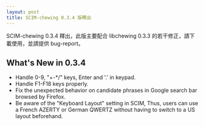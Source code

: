 ```yaml
---
layout: post
title: SCIM-chewing 0.3.4 版釋出
---
```

SCIM-chewing 0.3.4 釋出，此版主要配合 libchewing 0.3.3 的若干修正，請下載使用，並請提供 bug-report。

What's New in 0.3.4                                 
----------------------------------------------------------
* Handle 0-9, "+-*/" keys, Enter and '.' in keypad.
* Handle F1-F18 keys properly.
* Fix the unexpected behavior on candidate phrases in Google
  search bar browsed by Firefox.
* Be aware of the "Keyboard Layout" setting in SCIM, Thus, users
  can use a French AZERTY or German QWERTZ without having to
  switch to a US layout beforehand.
